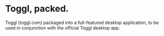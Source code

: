 # Toggl, packed.
Toggl (toggl.com) packaged into a full-featured desktop application, to be used in conjunction with the official Toggl desktop app.
